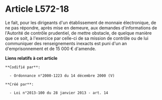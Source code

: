 # Article L572-18

Le fait, pour les dirigeants d'un établissement de monnaie électronique, de ne pas répondre, après mise en demeure, aux
demandes d'informations de l'Autorité de contrôle prudentiel, de mettre obstacle, de quelque manière que ce soit, à
l'exercice par celle-ci de sa mission de contrôle ou de lui communiquer des renseignements inexacts est puni d'un an
d'emprisonnement et de 15 000 € d'amende.

**Liens relatifs à cet article**

	**Codifié par**:

	  - Ordonnance n°2000-1223 du 14 décembre 2000 (V)

	**Créé par**:

	  - Loi n°2013-100 du 28 janvier 2013 - art. 14

